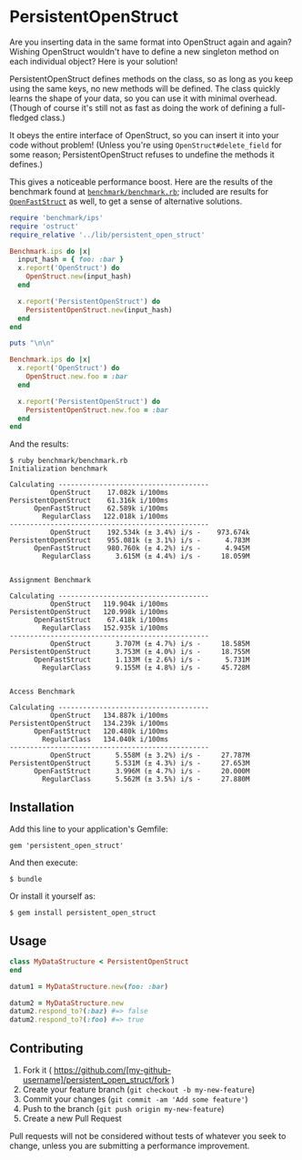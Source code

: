 # PersistentOpenStruct

Are you inserting data in the same format into OpenStruct again and again?
Wishing OpenStruct wouldn't have to define a new singleton method on each
individual object?  Here is your solution!

PersistentOpenStruct defines methods on the class, so as long as you keep using
the same keys, no new methods will be defined.  The class quickly learns the
shape of your data, so you can use it with minimal overhead.  (Though of course
it's still not as fast as doing the work of defining a full-fledged class.)

It obeys the entire interface of OpenStruct, so you can insert it into your code
without problem!  (Unless you're using `OpenStruct#delete_field` for some reason;
PersistentOpenStruct refuses to undefine the methods it defines.)

This gives a noticeable performance boost.  Here are the results of the benchmark
found at
[`benchmark/benchmark.rb`](http://github.com/amcaplan/persistent_open_struct/blob/master/benchmark/benchmark.rb);
included are
results for [`OpenFastStruct`](http://github.com/arturoherrero/ofstruct) as
well, to get a sense of alternative solutions.

``` ruby
require 'benchmark/ips'
require 'ostruct'
require_relative '../lib/persistent_open_struct'

Benchmark.ips do |x|
  input_hash = { foo: :bar }
  x.report('OpenStruct') do
    OpenStruct.new(input_hash)
  end

  x.report('PersistentOpenStruct') do
    PersistentOpenStruct.new(input_hash)
  end
end

puts "\n\n"

Benchmark.ips do |x|
  x.report('OpenStruct') do
    OpenStruct.new.foo = :bar
  end

  x.report('PersistentOpenStruct') do
    PersistentOpenStruct.new.foo = :bar
  end
end
```
And the results:
```
$ ruby benchmark/benchmark.rb 
Initialization benchmark

Calculating -------------------------------------
          OpenStruct    17.082k i/100ms
PersistentOpenStruct    61.316k i/100ms
      OpenFastStruct    62.589k i/100ms
        RegularClass   122.018k i/100ms
-------------------------------------------------
          OpenStruct    192.534k (± 3.4%) i/s -    973.674k
PersistentOpenStruct    955.081k (± 3.1%) i/s -      4.783M
      OpenFastStruct    980.760k (± 4.2%) i/s -      4.945M
        RegularClass      3.615M (± 4.4%) i/s -     18.059M


Assignment Benchmark

Calculating -------------------------------------
          OpenStruct   119.904k i/100ms
PersistentOpenStruct   120.998k i/100ms
      OpenFastStruct    67.418k i/100ms
        RegularClass   152.935k i/100ms
-------------------------------------------------
          OpenStruct      3.707M (± 4.7%) i/s -     18.585M
PersistentOpenStruct      3.753M (± 4.0%) i/s -     18.755M
      OpenFastStruct      1.133M (± 2.6%) i/s -      5.731M
        RegularClass      9.155M (± 4.8%) i/s -     45.728M


Access Benchmark

Calculating -------------------------------------
          OpenStruct   134.887k i/100ms
PersistentOpenStruct   134.239k i/100ms
      OpenFastStruct   120.480k i/100ms
        RegularClass   134.040k i/100ms
-------------------------------------------------
          OpenStruct      5.558M (± 3.2%) i/s -     27.787M
PersistentOpenStruct      5.531M (± 4.3%) i/s -     27.653M
      OpenFastStruct      3.996M (± 4.7%) i/s -     20.000M
        RegularClass      5.562M (± 3.5%) i/s -     27.880M
```

## Installation

Add this line to your application's Gemfile:

    gem 'persistent_open_struct'

And then execute:

    $ bundle

Or install it yourself as:

    $ gem install persistent_open_struct

## Usage

``` ruby
class MyDataStructure < PersistentOpenStruct
end

datum1 = MyDataStructure.new(foo: :bar)

datum2 = MyDataStructure.new
datum2.respond_to?(:baz) #=> false
datum2.respond_to?(:foo) #=> true
```

## Contributing

1. Fork it ( https://github.com/[my-github-username]/persistent_open_struct/fork )
2. Create your feature branch (`git checkout -b my-new-feature`)
3. Commit your changes (`git commit -am 'Add some feature'`)
4. Push to the branch (`git push origin my-new-feature`)
5. Create a new Pull Request

Pull requests will not be considered without tests of whatever you seek to
change, unless you are submitting a performance improvement.
